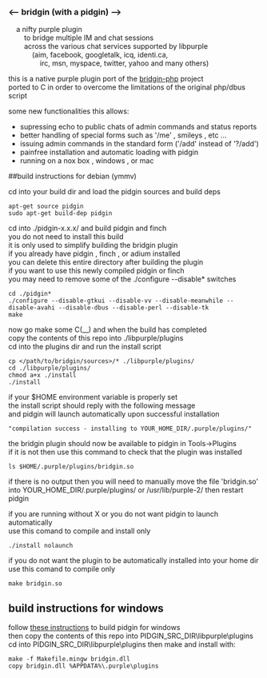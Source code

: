 ### <-- bridgin (with a pidgin) -->

&nbsp;&nbsp;&nbsp;&nbsp;a nifty purple plugin  
&nbsp;&nbsp;&nbsp;&nbsp;&nbsp;&nbsp;&nbsp;&nbsp;to bridge multiple IM and chat sessions  
&nbsp;&nbsp;&nbsp;&nbsp;&nbsp;&nbsp;&nbsp;&nbsp;across the various chat services supported by libpurple  
&nbsp;&nbsp;&nbsp;&nbsp;&nbsp;&nbsp;&nbsp;&nbsp;&nbsp;&nbsp;&nbsp;&nbsp;(aim, facebook, googletalk, icq, identi.ca,  
&nbsp;&nbsp;&nbsp;&nbsp;&nbsp;&nbsp;&nbsp;&nbsp;&nbsp;&nbsp;&nbsp;&nbsp;&nbsp;&nbsp;&nbsp;&nbsp;irc, msn, myspace, twitter, yahoo and many others)  
  
this is a native purple plugin port of the [bridgin-php](https://github.com/bill-auger/bridgin-php) project  
ported to C in order to overcome the limitations of the original php/dbus script  
  
some new functionalities this allows:  
* supressing echo to public chats of admin commands and status reports
* better handling of special forms such as '/me' , smileys , etc ...
* issuing admin commands in the standard form ('/add' instead of '?/add')
* painfree installation and automatic loading with pidgin
* running on a nox box , windows , or mac
  
  
##build instructions for debian (ymmv)

cd into your build dir and load the pidgin sources and build deps

    apt-get source pidgin
    sudo apt-get build-dep pidgin

cd into ./pidgin-x.x.x/ and build pidgin and finch  
you do not need to install this build  
it is only used to simplify building the bridgin plugin  
if you already have pidgin , finch , or adium installed  
you can delete this entire directory after building the plugin  
if you want to use this newly compiled pidgin or finch  
you may need to remove some of the ./configure --disable* switches

    cd ./pidgin*
    ./configure --disable-gtkui --disable-vv --disable-meanwhile --disable-avahi --disable-dbus --disable-perl --disable-tk
    make

now go make some C(__) and when the build has completed  
copy the contents of this repo into ./libpurple/plugins  
cd into the plugins dir and run the install script

    cp </path/to/bridgin/sources>/* ./libpurple/plugins/
    cd ./libpurple/plugins/
    chmod a+x ./install
    ./install

if your $HOME environment variable is properly set  
the install script should reply with the following message  
and pidgin will launch automatically upon successful installation

    "compilation success - installing to YOUR_HOME_DIR/.purple/plugins/"

the bridgin plugin should now be available to pidgin in Tools->Plugins  
if it is not then use this command to check that the plugin was installed

    ls $HOME/.purple/plugins/bridgin.so

if there is no output then you will need to manually move the file 'bridgin.so'  
into YOUR_HOME_DIR/.purple/plugins/ or /usr/lib/purple-2/ then restart pidgin  
  
if you are running without X or you do not want pidgin to launch automatically  
use this comand to compile and install only

    ./install nolaunch

if you do not want the plugin to be automatically installed into your home dir  
use this comand to compile only

    make bridgin.so
  
  
## build instructions for windows
follow [these instructions](https://test.developer.pidgin.im/wiki/BuildingWinPidgin) to build pidgin for windows  
then copy the contents of this repo into PIDGIN_SRC_DIR\libpurple\plugins  
cd into PIDGIN_SRC_DIR\libpurple\plugins then make and install with:

    make -f Makefile.mingw bridgin.dll
    copy bridgin.dll %APPDATA%\.purple\plugins
